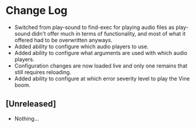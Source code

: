 # Change Log

- Switched from play-sound to find-exec for playing audio files as play-sound didn't offer much in terms of functionality, and most of what it offered had to be overwritten anyways.
- Added ability to configure which audio players to use.
- Added ability to configure what arguments are used with which audio players.
- Configuration changes are now loaded live and only one remains that still requires reloading.
- Added ability to configure at which error severity level to play the Vine boom.

## [Unreleased]

- Nothing...
